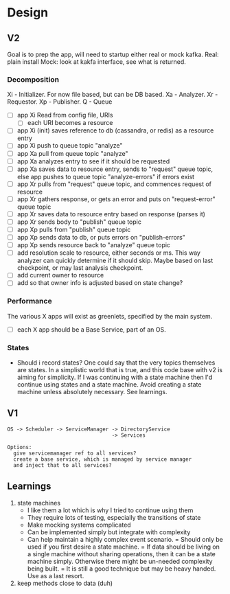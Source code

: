 Design
=======

## V2

Goal is to prep the app, will need to startup either real or mock kafka.
Real: plain install
Mock: look at kakfa interface, see what is returned.

### Decomposition

Xi - Initializer. For now file based, but can be DB based.
Xa - Analyzer.
Xr - Requestor.
Xp - Publisher.
Q -  Queue

- [ ] app Xi Read from config file, URIs
    - [ ] each URI becomes a resource
- [ ] app Xi (init) saves reference to db (cassandra, or redis) as a resource entry
- [ ] app Xi push to queue topic "analyze"
- [ ] app Xa pull from queue topic "analyze"
- [ ] app Xa analyzes entry to see if it should be requested
- [ ] app Xa saves data to resource entry, sends to "request" queue topic, else app pushes to queue topic "analyze-errors" if errors exist 
- [ ] app Xr pulls from "request" queue topic, and commences request of resource
- [ ] app Xr gathers response, or gets an error and puts on "request-error" queue topic
- [ ] app Xr saves data to resource entry based on response (parses it) 
- [ ] app Xr sends body to "publish" queue topic
- [ ] app Xp pulls from "publish" queue topic
- [ ] app Xp sends data to db, or puts errors on "publish-errors"
- [ ] app Xp sends resource back to "analyze" queue topic
- [ ] add resolution scale to resource, either seconds or ms. This way
      analyzer can quickly determine if it should skip. Maybe based on
      last checkpoint, or may last analysis checkpoint.
- [ ] add current owner to resource
- [ ] add so that owner info is adjusted based on state change?

### Performance

The various X apps will exist as greenlets, specified by the main system.

- [ ] each X app should be a Base Service, part of an OS.

### States

- Should i record states? One could say that the very topics themselves are
  states. In a simplistic world that is true, and this code base with v2 is
  aiming for simplicity. If I was continuing with a state machine then I'd
  continue using states and a state machine. Avoid creating a state machine
  unless absolutely necessary. See learnings.


## V1
```text
OS -> Scheduler -> ServiceManager -> DirectoryService
                                  -> Services

Options:
  give servicemanager ref to all services?
  create a base service, which is managed by service manager
  and inject that to all services?
```

## Learnings

1. state machines
    - I like them a lot which is why I tried to continue using them
    - They require lots of testing, especially the transitions of state
    - Make mocking systems complicated
    - Can be implemented simply but integrate with complexity
    - Can help maintain a highly complex event scenario.
    = Should only be used if you first desire a state machine.
    = If data should be living on a single machine without sharing
      operations, then it can be a state machine simply. Otherwise
      there might be un-needed complexity being built.
    = It is still a good technique but may be heavy handed. Use
      as a last resort.
1. keep methods close to data (duh)

